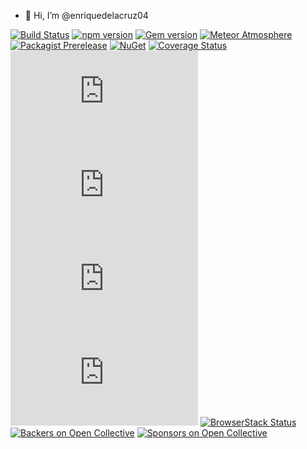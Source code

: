 - 👋 Hi, I’m @enriquedelacruz04


[![Build Status](https://img.shields.io/github/workflow/status/twbs/bootstrap/JS%20Tests/main?label=JS%20Tests&logo=github)](https://github.com/twbs/bootstrap/actions?query=workflow%3AJS+Tests+branch%3Amain)
[![npm version](https://img.shields.io/npm/v/bootstrap)](https://www.npmjs.com/package/bootstrap)
[![Gem version](https://img.shields.io/gem/v/bootstrap)](https://rubygems.org/gems/bootstrap)
[![Meteor Atmosphere](https://img.shields.io/badge/meteor-twbs%3Abootstrap-blue)](https://atmospherejs.com/twbs/bootstrap)
[![Packagist Prerelease](https://img.shields.io/packagist/vpre/twbs/bootstrap)](https://packagist.org/packages/twbs/bootstrap)
[![NuGet](https://img.shields.io/nuget/vpre/bootstrap)](https://www.nuget.org/packages/bootstrap/absoluteLatest)
[![Coverage Status](https://img.shields.io/coveralls/github/twbs/bootstrap/main)](https://coveralls.io/github/twbs/bootstrap?branch=main)
[![CSS gzip size](https://img.badgesize.io/twbs/bootstrap/main/dist/css/bootstrap.min.css?compression=gzip&label=CSS%20gzip%20size)](https://github.com/twbs/bootstrap/blob/main/dist/css/bootstrap.min.css)
[![CSS Brotli size](https://img.badgesize.io/twbs/bootstrap/main/dist/css/bootstrap.min.css?compression=brotli&label=CSS%20Brotli%20size)](https://github.com/twbs/bootstrap/blob/main/dist/css/bootstrap.min.css)
[![JS gzip size](https://img.badgesize.io/twbs/bootstrap/main/dist/js/bootstrap.min.js?compression=gzip&label=JS%20gzip%20size)](https://github.com/twbs/bootstrap/blob/main/dist/js/bootstrap.min.js)
[![JS Brotli size](https://img.badgesize.io/twbs/bootstrap/main/dist/js/bootstrap.min.js?compression=brotli&label=JS%20Brotli%20size)](https://github.com/twbs/bootstrap/blob/main/dist/js/bootstrap.min.js)
[![BrowserStack Status](https://www.browserstack.com/automate/badge.svg?badge_key=SkxZcStBeExEdVJqQ2hWYnlWckpkNmNEY213SFp6WHFETWk2bGFuY3pCbz0tLXhqbHJsVlZhQnRBdEpod3NLSDMzaHc9PQ==--3d0b75245708616eb93113221beece33e680b229)](https://www.browserstack.com/automate/public-build/SkxZcStBeExEdVJqQ2hWYnlWckpkNmNEY213SFp6WHFETWk2bGFuY3pCbz0tLXhqbHJsVlZhQnRBdEpod3NLSDMzaHc9PQ==--3d0b75245708616eb93113221beece33e680b229)
[![Backers on Open Collective](https://img.shields.io/opencollective/backers/bootstrap)](#backers)
[![Sponsors on Open Collective](https://img.shields.io/opencollective/sponsors/bootstrap)](#sponsors)
<!---
enriquedelacruz04/enriquedelacruz04 is a ✨ special ✨ repository because its `README.md` (this file) appears on your GitHub profile.
You can click the Preview link to take a look at your changes.
--->
